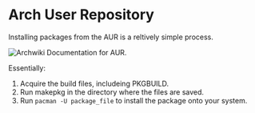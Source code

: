 
# Arch User Repository

Installing packages from the AUR is a reltively simple process. 

![Archwiki Documentation for AUR](wiki.archlinux.org/title/Arch_User_Repository).

Essentially:

1. Acquire the build files, includeing PKGBUILD.
2. Run makepkg in the directory where the files are saved. 
3. Run ``pacman -U package_file`` to install the package onto your system.

